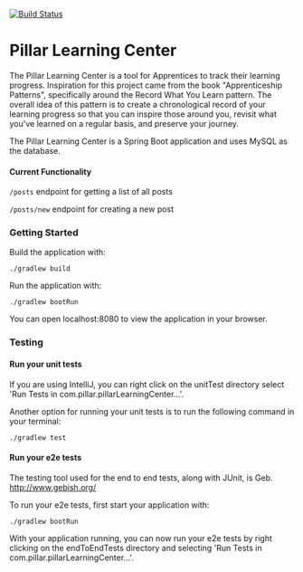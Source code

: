 [![Build Status](https://travis-ci.org/machen2/ApprenticeLearningApp.svg?branch=master)](https://travis-ci.org/machen2/ApprenticeLearningApp)

# Pillar Learning Center

The Pillar Learning Center is a tool for Apprentices to track their learning progress. 
Inspiration for this project came from the book "Apprenticeship Patterns", specifically around the Record What You Learn pattern.
The overall idea of this pattern is to create a chronological record of your learning progress so that
you can inspire those around you, revisit what you've learned on a regular basis, and 
preserve your journey.

The Pillar Learning Center is a Spring Boot application and uses MySQL as the database.

#### Current Functionality

`/posts` endpoint for getting a list of all posts

`/posts/new` endpoint for creating a new post

### Getting Started

Build the application with:

```
./gradlew build
```

Run the application with:

```
./gradlew bootRun
```

You can open localhost:8080 to view the application in your browser.

### Testing

#### Run your unit tests

If you are using IntelliJ, you can right click on the unitTest directory select
'Run Tests in com.pillar.pillarLearningCenter...'.

Another option for running your unit tests is to run the following command in your terminal:

```
./gradlew test
```

#### Run your e2e tests

The testing tool used for the end to end tests, along with JUnit, is Geb. http://www.gebish.org/

To run your e2e tests, first start your application with:

```
./gradlew bootRun
```

With your application running, you can now run your e2e tests by right clicking on the
endToEndTests directory and selecting 'Run Tests in com.pillar.pillarLearningCenter...'.
